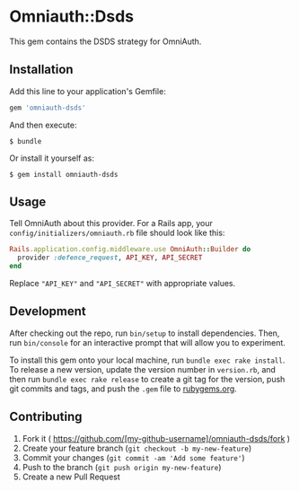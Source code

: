 # Omniauth::Dsds

This gem contains the DSDS strategy for OmniAuth.

## Installation

Add this line to your application's Gemfile:

```ruby
gem 'omniauth-dsds'
```

And then execute:

    $ bundle

Or install it yourself as:

    $ gem install omniauth-dsds

## Usage

Tell OmniAuth about this provider. For a Rails app, your `config/initializers/omniauth.rb` file should look like this:

```ruby
Rails.application.config.middleware.use OmniAuth::Builder do
  provider :defence_request, API_KEY, API_SECRET
end
```

Replace `"API_KEY"` and `"API_SECRET"` with appropriate values.

## Development

After checking out the repo, run `bin/setup` to install dependencies. Then, run `bin/console` for an interactive prompt that will allow you to experiment.

To install this gem onto your local machine, run `bundle exec rake install`. To release a new version, update the version number in `version.rb`, and then run `bundle exec rake release` to create a git tag for the version, push git commits and tags, and push the `.gem` file to [rubygems.org](https://rubygems.org).

## Contributing

1. Fork it ( https://github.com/[my-github-username]/omniauth-dsds/fork )
2. Create your feature branch (`git checkout -b my-new-feature`)
3. Commit your changes (`git commit -am 'Add some feature'`)
4. Push to the branch (`git push origin my-new-feature`)
5. Create a new Pull Request
